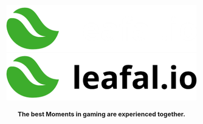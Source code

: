 <p align="center">
    <a href="https://leafal.io/#gh-dark-mode-only">
        <img width="500" src="/img/text-logo-white.png" alt="leafal.io" />
    </a>
    <a href="https://leafal.io/#gh-light-mode-only">
        <img width="500" src="/img/text-logo-black.png" alt="leafal.io" />
    </a>
</p>

<h3 align="center" border="none">
    The best Moments in gaming are experienced together.
</h3>
